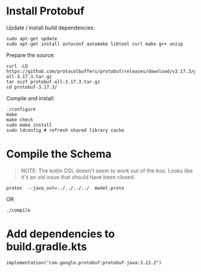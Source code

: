 # Install Protobuf

Update / install build dependencies:
```
sudo apt-get update
sudo apt-get install autoconf automake libtool curl make g++ unzip
```
Prepare the source:
```
curl -LO https://github.com/protocolbuffers/protobuf/releases/download/v3.17.3/protobuf-all-3.17.3.tar.gz
tar xvzf protobuf-all-3.17.3.tar.gz
cd protobuf-3.17.3/
```
Compile and install:
```
./configure
make
make check
sudo make install
sudo ldconfig # refresh shared library cache
```

# Compile the Schema
> NOTE: The kotlin DSL doesn't seem to work out of the box. Looks like it's an old issue that should have been closed.
```
protoc  --java_out=../../../../  model.proto
```
OR
```
./compile
```

# Add dependencies to build.gradle.kts
```
implementation("com.google.protobuf:protobuf-java:3.22.2")
```
